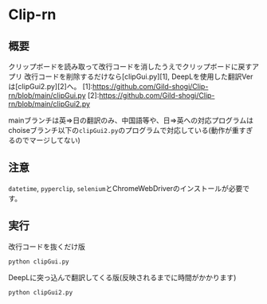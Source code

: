 # Clip-rn

## 概要
クリップボードを読み取って改行コードを消したうえでクリップボードに戻すアプリ
改行コードを削除するだけなら[clipGui.py][1], DeepLを使用した翻訳Verは[clipGui2.py][2]へ。
[1]:https://github.com/Gild-shogi/Clip-rn/blob/main/clipGui.py
[2]:https://github.com/Gild-shogi/Clip-rn/blob/main/clipGui2.py

mainブランチは英⇒日の翻訳のみ、中国語等や、日⇒英への対応プログラムはchoiseブランチ以下の`clipGui2.py`のプログラムで対応している(動作が重すぎるのでマージしてない)
## 注意
`datetime`, `pyperclip`, `selenium`とChromeWebDriverのインストールが必要です。

## 実行
改行コードを抜くだけ版
``` 
python clipGui.py
```
DeepLに突っ込んで翻訳してくる版(反映されるまでに時間がかかります)
```
python clipGui2.py
```

